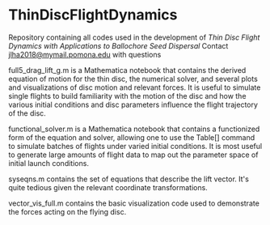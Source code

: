 # ThinDiscFlightDynamics
Repository containing all codes used in the development of _Thin Disc Flight Dynamics with Applications to Ballochore Seed Dispersal_
Contact jlha2018@mymail.pomona.edu with questions

full5_drag_lift_g.m is a Mathematica notebook that contains the derived equation of motion for the thin disc, the numerical solver, and several plots and visualizations of disc motion and relevant forces. It is useful to simulate single flights to build familiarity with the motion of the disc and how the various initial conditions and disc parameters influence the flight trajectory of the disc.

functional_solver.m is a Mathematica notebook that contains a functionized form of the equation and solver, allowing one to use the Table[] command to simulate batches of flights under varied initial conditions. It is most useful to generate large amounts of flight data to map out the parameter space of initial launch conditions.

syseqns.m contains the set of equations that describe the lift vector. It's quite tedious given the relevant coordinate transformations.

vector_vis_full.m contains the basic visualization code used to demonstrate the forces acting on the flying disc.
